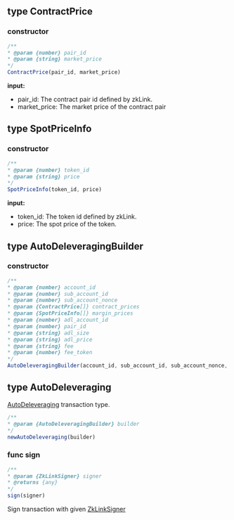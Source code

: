 ## type ContractPrice

### constructor

```javascript
/**
* @param {number} pair_id
* @param {string} market_price
*/
ContractPrice(pair_id, market_price)
```

**input:**
* pair_id: The contract pair id defined by zkLink.
* market_price: The market price of the contract pair

## type SpotPriceInfo

### constructor

```javascript
/**
* @param {number} token_id
* @param {string} price
*/
SpotPriceInfo(token_id, price)
```

**input:**
* token_id: The token id defined by zkLink.
* price: The spot price of the token.

## type AutoDeleveragingBuilder

### constructor

```javascript
/**
* @param {number} account_id
* @param {number} sub_account_id
* @param {number} sub_account_nonce
* @param {ContractPrice[]} contract_prices
* @param {SpotPriceInfo[]} margin_prices
* @param {number} adl_account_id
* @param {number} pair_id
* @param {string} adl_size
* @param {string} adl_price
* @param {string} fee
* @param {number} fee_token
*/
AutoDeleveragingBuilder(account_id, sub_account_id, sub_account_nonce, contract_prices, margin_prices, adl_account_id, pair_id, adl_size, adl_price, fee, fee_token)
```

## type AutoDeleveraging
[AutoDeleveraging](../../../api-and-sdk/data-types/transaction/auto\_deleveraging.md) transaction type.

```javascript
/**
* @param {AutoDeleveragingBuilder} builder
*/
newAutoDeleveraging(builder)
```

### func sign

```javascript
/**
* @param {ZkLinkSigner} signer
* @returns {any}
*/
sign(signer)
```

Sign transaction with given [ZkLinkSigner](../signer.md#type-zklinksigner)
